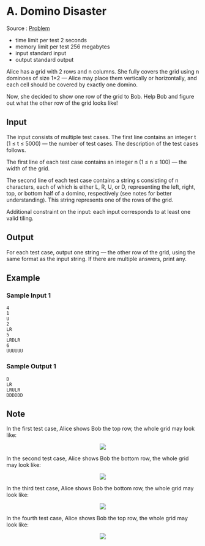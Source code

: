 # A. Domino Disaster

Source : [Problem](https://codeforces.com/problemset/problem/1567/A)

- time limit per test 2 seconds
- memory limit per test 256 megabytes
- input standard input
- output standard output

Alice has a grid with 2
rows and n
columns. She fully covers the grid using n
dominoes of size 1×2
— Alice may place them vertically or horizontally, and each cell should be covered by exactly one domino.

Now, she decided to show one row of the grid to Bob. Help Bob and figure out what the other row of the grid looks like!

## Input

The input consists of multiple test cases. The first line contains an integer t
(1 ≤ t ≤ 5000) — the number of test cases. The description of the test cases follows.

The first line of each test case contains an integer n
(1 ≤ n ≤ 100) — the width of the grid.

The second line of each test case contains a string s
consisting of n
characters, each of which is either L, R, U, or D, representing the left, right, top, or bottom half of a domino, respectively (see notes for better understanding). This string represents one of the rows of the grid.

Additional constraint on the input: each input corresponds to at least one valid tiling.

## Output

For each test case, output one string — the other row of the grid, using the same format as the input string. If there are multiple answers, print any.

## Example

### Sample Input 1

    4
    1
    U
    2
    LR
    5
    LRDLR
    6
    UUUUUU

### Sample Output 1

    D
    LR
    LRULR
    DDDDDD

## Note

In the first test case, Alice shows Bob the top row, the whole grid may look like:

<p align="center"><img src="https://espresso.codeforces.com/74fd27dee13c8d73f41b62ff63fec2b1fe6b2ce2.png"></p>

In the second test case, Alice shows Bob the bottom row, the whole grid may look like:

<p align="center"><img src="https://espresso.codeforces.com/a9de3377acd81e9b5573b797681868590ce31db2.png"></p>

In the third test case, Alice shows Bob the bottom row, the whole grid may look like:

<p align="center"><img src="https://espresso.codeforces.com/6f3e66bec16f74f442ff67d2eb5ae41b794bc6be.png"></p>

In the fourth test case, Alice shows Bob the top row, the whole grid may look like:

<p align="center"><img src="https://espresso.codeforces.com/1f8f48c39f103d5d8faa2832085cf8d075705bff.png"></p>
